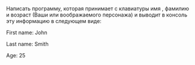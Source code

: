 Написать программу, которая принимает с клавиатуры  имя , фамилию и возраст (Ваши или воображаемого персонажа)  и  выводит в консоль эту информацию в следующем виде:

First name: John

Last name: Smith

Age: 25



